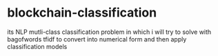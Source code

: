 # blockchain-classification
its NLP mutli-class classification problem in which i will try to solve with bagofwords tfidf to convert into numerical
form and then apply classification models
